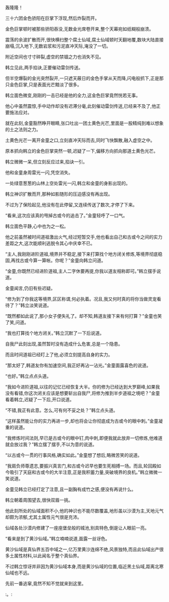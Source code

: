 
轰隆隆！

三十六团金色骄阳在巨掌下浮现,然后炸裂而开。

金色巨掌顿时被那些骄阳吞没,无数金光席卷开来,整个天幕宛如纸糊般崩溃。

震荡的余波扩散而开,很快横扫整个腐土仙域,腐土仙域顿时天翻地覆,数块大陆直接崩塌,沉入地下,无数岩浆和污泥直冲天际,淹没了一切。

附近空间也寸寸碎裂,虚空的禁锢之力也消失不见。

韩立见此,两手掐诀,正要催动雷剑传送。

但半空爆裂的金光突然裂开,一只遮天蔽日的金色手掌从天而降,闪电般抓下,正是那只金色巨掌,只是表面光芒黯淡了很多。

韩立面色微变,刚刚的一击已经是他的全力,这金色巨掌竟然恍若无事。

他心中虽然震惊,手中动作却没有迟滞分毫,此刻催动雷剑传送,已经来不及了,他正要施法应对。

就在此刻,金童豁然睁开眼睛,张口吐出一团土黄色光芒,里面是一股精纯到难以想象的土之法则之力。

土黄色光芒一离开金童之口,立刻直冲天际而去,同时飞快飘散,融入虚空之中。

原本抓向韩立的金色巨掌突然一顿,迟疑了一下,偏移方向抓向那道土黄色光芒。

韩立微微一呆,但立刻反应过来,掐诀一引。

他和金童身周雷光一闪,凭空消失。

一处绿意葱葱的山林上空处雷光一闪,韩立和金童的身影出现的。

韩立神识扩散而开,那种如影随形的压迫感没有再出现。

不过为了保险起见,他没有在此停留,又连续传送了数次,才停了下来。

“看来,这次应该真的甩掉古或今的追击了。”金童轻呼了一口气。

韩立面色平静,心中也为之一松。

他之前虽然被时间道祖激出火气,经过短暂交手,他也看出自己和古或今之间的实力差距之大,这次能顺利逃脱令其心中庆幸不已。

“主人,我刚刚进阶道祖,境界并不稳定,接下来打算找个地方闭关修炼,等境界彻底稳固,再找古或今算一算帐。你呢？”金童向韩立问道。

“金童,你既然已经进阶道祖,主人二字休要再提,你我以道友相称即可。”韩立摆手说道。

金童闻言,仍旧有些迟疑。

“修为到了你我这等境界,区区称谓,何必执着。况且,我又何时真的将你当做灵宠看待了？”韩立淡笑说道。

“既然都如此说了,那小女子便失礼了。却不知,韩道友接下来有何打算？”金童也笑了笑,问道。

“我也打算找个地方闭关。”韩立沉默了一下后说道。

自我尸此刻出现,虽然暂时没有造成什么危害,总是一个隐患。

而且时间道祖已经盯上了他,必须立刻提高自身的实力。

“那太好了,韩道友你有加速空间,我正好再沾一沾光。”金童面露喜色的说道。

“也好。”韩立点点头道。

“我如今进阶道祖,以往的记忆已经恢复大半。你的修为已经达到大罗巅峰,如果我没有看错,你这次闭关应该是想要斩出自我尸,将修为推到半步道祖之境吧？”金童看着韩立,迟疑了一下后,开口说道。

“不错,我正有此意。怎么,可有何不妥之处？”韩立点头道。

“这样虽然能让你的实力再进一步,却也将会让你彻底成为古或今的眼中刺。”金童凝重的说道。

“我修炼时间法则,早已是古或今的眼中钉,肉中刺,即便我就此放弃一切修炼,他难道就会放过我？”韩立摆了摆手,不以为意的说道。

“以古或今一贯的行事风格,确实如此。”金童想了想后,略微苦笑的说道。

“我肩负师尊遗志,要振兴真言门,和古或今迟早也要生死相搏一场。而且,轮回殿如今吸引了天庭和古或今的大半注意,正是我积蓄力量,突破境界的良机。”韩立微微一笑说道。

金童见韩立已经打定了注意,且一副胸有成竹之感,便没有再说什么。

韩立朝着周围望去,很快双眉一挑。

他此刻所处的仙域面积不小,他的神识也不能尽数覆盖,地形虽以沙漠为主,天地元气却颇为浓郁,尤其土属性元气很是充沛。

仙域各处沙漠内修建了一座座堡垒般的城池,别具特色,倒是让人眼前一亮。

“看来是到了黄沙仙域。”韩立喃喃说道,面露一丝讶色。

黄沙仙域是真仙界五百中域之一,亿万里黄沙连绵不绝,风景独特,而且此仙域出产很多土属性材料,以此闻名于整个真仙界。

不过韩立惊讶并非因为黄沙仙域本身,而是黄沙仙域的位置,临近黑土仙域,距离北寒仙域也不远。

先前一番逃窜,竟然不知不觉就来到这里。

:。: